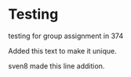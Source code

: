 # Testing
testing for group assignment in 374

Added this text to make it unique.


sven8 made this line addition.
